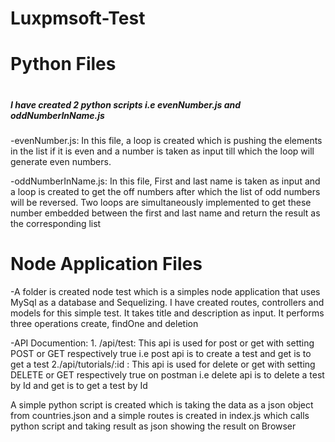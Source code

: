 # Luxpmsoft-Test

<h1>Python Files<h1>
<h5>I have created 2 python scripts i.e evenNumber.js and oddNumberInName.js</h5>
 <p>-evenNumber.js: In this file, a loop is created which is pushing the elements in the list if it is even and a number is taken as input till which the loop will generate even numbers.</p>
 <p>-oddNumberInName.js: In this file, First and last name is taken as input and a loop is created to get the off numbers after which the list of odd numbers will be reversed. Two loops are simultaneously implemented to get these number embedded between the first and last name and return the result as the corresponding list</p>

 <h1>Node Application Files</h1>
 <p>-A folder is created node test which is a simples node application that uses MySql as a database and Sequelizing. I have created routes, controllers and models for this simple test. It takes title and description as input. It performs three operations create, findOne and deletion</p>
 <p>-API Documention:
  1. /api/test: This api is used for post or get with setting POST or GET respectively true i.e post api is to create a test and get is to get a test 
  2./api/tutorials/:id : This api is used for delete or get with setting DELETE or GET respectively true on postman i.e delete api is to delete a test by Id and get is to get a test by Id</p>
  
  <p>A simple python script is created which is taking the data as a json object from countries.json and a simple routes is created in index.js which calls python script and taking result as json showing the result on Browser</p>
